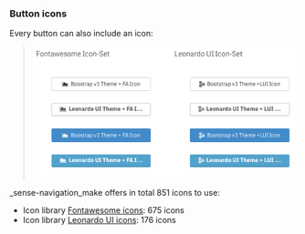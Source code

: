 ### Button icons

Every button can also include an icon:

> ![](docs/images/sense_navigation__button_icons.png)

_sense-navigation_make offers in total 851 icons to use:
 
- Icon library [Fontawesome icons](http://fontawesome.io/): 675 icons
- Icon library [Leonardo UI icons](https://qlik-oss.github.io/leonardo-ui/icons.html): 176 icons
